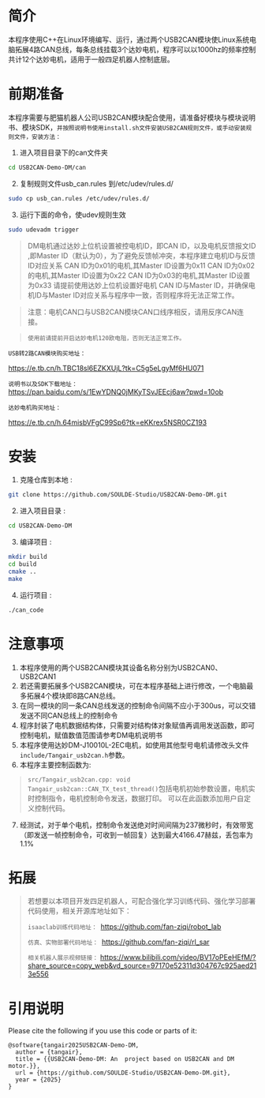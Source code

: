 

# 简介
   本程序使用C++在Linux环境编写、运行，通过两个USB2CAN模块使Linux系统电脑拓展4路CAN总线，每条总线挂载3个达妙电机，程序可以以1000hz的频率控制共计12个达妙电机，适用于一般四足机器人控制底层。


# 前期准备
本程序需要与肥猫机器人公司USB2CAN模块配合使用，请准备好模块与模块说明书、模块SDK，`并按照说明书使用install.sh文件安装USB2CAN规则文件，或手动安装规则文件，安装方法：`
1. 进入项目目录下的can文件夹
```bash
cd USB2CAN-Demo-DM/can
```
2. 复制规则文件usb_can.rules 到/etc/udev/rules.d/
```bash
sudo cp usb_can.rules /etc/udev/rules.d/
```
3. 运行下面的命令，使udev规则生效
```bash
sudo udevadm trigger
```

>DM电机通过达妙上位机设置被控电机ID，即CAN ID，以及电机反馈报文ID ,即Master ID（默认为0），为了避免反馈帧冲突，本程序建立电机ID与反馈ID对应关系
>CAN ID为0x01的电机,其Master ID设置为0x11
>CAN ID为0x02的电机,其Master ID设置为0x22
>CAN ID为0x03的电机,其Master ID设置为0x33
>请提前使用达妙上位机设置好电机 CAN ID与Master ID，并确保电机ID与Master ID对应关系与程序中一致，否则程序将无法正常工作。

>注意：电机CAN口与USB2CAN模块CAN口线序相反，请用反序CAN连接。

>     使用前请提前开启达妙电机120欧电阻，否则无法正常工作。

```USB转2路CAN模块购买地址：```

https://e.tb.cn/h.TBC18sl6EZKXUjL?tk=C5g5eLgyMf6HU071

```说明书以及SDK下载地址：```
https://pan.baidu.com/s/1EwYDNQ0jMKyTSvJEEcj6aw?pwd=10ob

```达妙电机购买地址：```

https://e.tb.cn/h.64misbVFgC99Sp6?tk=eKKrex5NSR0CZ193



# 安装
1. 克隆仓库到本地 :
```bash
git clone https://github.com/SOULDE-Studio/USB2CAN-Demo-DM.git
```
2. 进入项目目录 :
```bash
cd USB2CAN-Demo-DM
```
3. 编译项目 :
```bash
mkdir build
cd build
cmake ..
make
```
4. 运行项目 :
```bash
./can_code
```


# 注意事项
1. 本程序使用的两个USB2CAN模块其设备名称分别为USB2CAN0、USB2CAN1
2. 若还需要拓展多个USB2CAN模块，可在本程序基础上进行修改，一个电脑最多拓展4个模块即8路CAN总线。
3. 在同一模块的同一条CAN总线发送的控制命令间隔不应小于300us，可以交错发送不同CAN总线上的控制命令
4. 程序封装了电机数据结构体，只需要对结构体对象赋值再调用发送函数，即可控制电机，赋值数值范围请参考DM电机说明书
5. 本程序使用达妙DM-J10010L-2EC电机，如使用其他型号电机请修改头文件`include/Tangair_usb2can.h`参数。
6. 本程序主要控制函数为:
>`src/Tangair_usb2can.cpp: void Tangair_usb2can::CAN_TX_test_thread()`包括电机初始参数设置，电机实时控制指令，电机控制命令发送，数据打印。
>可以在此函数添加用户自定义控制代码。
7. 经测试，对于单个电机，控制命令发送绝对时间间隔为237微秒时，有效带宽（即发送一帧控制命令，可收到一帧回复）达到最大4166.47赫兹，丢包率为1.1%

# 拓展
> 若想要以本项目开发四足机器人，可配合强化学习训练代码、强化学习部署代码使用，相关开源库地址如下：
> 
> ```isaaclab训练代码地址： ```https://github.com/fan-ziqi/robot_lab
> 
>  ```仿真、实物部署代码地址： ```https://github.com/fan-ziqi/rl_sar
> 
>  ```相关机器人展示视频链接：``` https://www.bilibili.com/video/BV17oPEeHEfM/?share_source=copy_web&vd_source=97170e52311d304767c925aed213e556


# 引用说明

Please cite the following if you use this code or parts of it:

```
@software{tangair2025USB2CAN-Demo-DM,
  author = {tangair},
  title = {{USB2CAN-Demo-DM: An  project based on USB2CAN and DM motor.}},
  url = {https://github.com/SOULDE-Studio/USB2CAN-Demo-DM.git},
  year = {2025}
}
```


